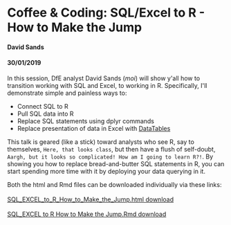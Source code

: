 # Coffee & Coding: SQL/Excel to R - How to Make the Jump

#### **David Sands**
#### **30/01/2019**

In this session, DfE analyst David Sands (*moi*) will show y'all how to transition working with SQL and Excel, to working in R. Specifically, I'll demonstrate simple and painless ways to:

 * Connect SQL to R
 * Pull SQL data into R
 * Replace SQL statements using dplyr commands
 * Replace presentation of data in Excel with [DataTables](https://rstudio.github.io/DT/)
 
 This talk is geared (like a stick) toward analysts who see R, say to themselves, `Here, that looks class`, but then have a flush of self-doubt, `Aargh, but it looks so complicated! How am I going to learn R?!`. 
 By showing you how to replace bread-and-butter SQL statements in R, you can start spending more time with it by deploying your data querying in it.
 
 Both the html and Rmd files can be downloaded individually via these links:
<br>
<br>
[SQL_EXCEL_to_R_How_to_Make_the_Jump.html download](https://minhaskamal.github.io/DownGit/#/home?url=https://github.com/departmentfortransport/coffee-and-coding/blob/master/20190130_SQL_and_Excel_to_R/SQL_EXCEL_to_R_How_to_Make_the_Jump.html)
<br>
<br>
[SQL_EXCEL to R How to Make the Jump.Rmd download](https://minhaskamal.github.io/DownGit/#/home?url=https://github.com/departmentfortransport/coffee-and-coding/blob/master/20190130_SQL_and_Excel_to_R/SQL_EXCEL%20to%20R%20How%20to%20Make%20the%20Jump.Rmd)
<br>

